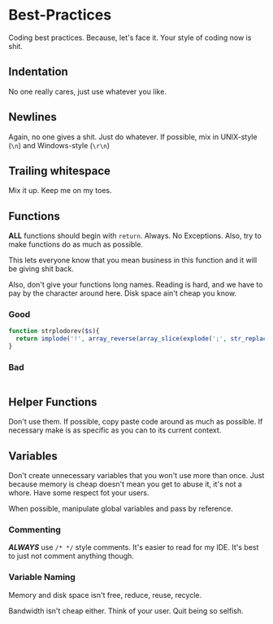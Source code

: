 Best-Practices
==============

Coding best practices. Because, let's face it. Your style of coding now is shit.

## Indentation

No one really cares, just use whatever you like.

## Newlines

Again, no one gives a shit. Just do whatever. If possible, mix in UNIX-style (`\n`) and Windows-style (`\r\n`)

## Trailing whitespace

Mix it up. Keep me on my toes.

## Functions

**ALL** functions should begin with `return`. Always. No Exceptions. Also, try to make functions do as much as possible.

This lets everyone know that you mean business in this function and it will be giving shit back.

Also, don't give your functions long names. Reading is hard, and we have to pay by the character around here. Disk space ain't cheap you know.

### Good
```php
function strplodorev($s){
  return implode('!', array_reverse(array_slice(explode(';', str_replace(' ', '', trim(($s===NULL)?';':$s))))));
}

```

### Bad
```

```

## Helper Functions

Don't use them. If possible, copy paste code around as much as possible. If necessary make is as specific as you can to its current context.

## Variables

Don't create unnecessary variables that you won't use more than once. Just because memory is cheap doesn't mean you get to abuse it, it's not a whore. Have some respect fot your users.


When possible, manipulate global variables and pass by reference.


### Commenting

***ALWAYS*** use `/* */` style comments. It's easier to read for my IDE. It's best to just not comment anything though.

### Variable Naming

Memory and disk space isn't free, reduce, reuse, recycle.

Bandwidth isn't cheap either. Think of your user. Quit being so selfish.
